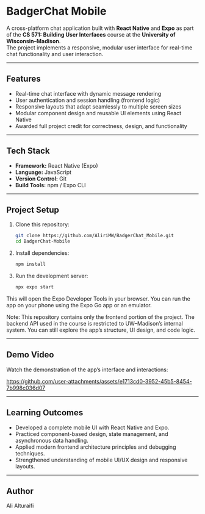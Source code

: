 # BadgerChat Mobile

A cross-platform chat application built with **React Native** and **Expo** as part of the **CS 571: Building User Interfaces** course at the **University of Wisconsin–Madison**.  
The project implements a responsive, modular user interface for real-time chat functionality and user interaction.

---

## Features

- Real-time chat interface with dynamic message rendering  
- User authentication and session handling (frontend logic)  
- Responsive layouts that adapt seamlessly to multiple screen sizes  
- Modular component design and reusable UI elements using React Native  
- Awarded full project credit for correctness, design, and functionality

---

## Tech Stack

- **Framework:** React Native (Expo)  
- **Language:** JavaScript  
- **Version Control:** Git  
- **Build Tools:** npm / Expo CLI  

---

## Project Setup

1. Clone this repository:
   ```bash
   git clone https://github.com/AliriMW/BadgerChat_Mobile.git
   cd BadgerChat-Mobile

2. Install dependencies:
   ```bash
   npm install

3. Run the development server:
   ```bash
   npx expo start

This will open the Expo Developer Tools in your browser.
You can run the app on your phone using the Expo Go app or an emulator.

Note:
This repository contains only the frontend portion of the project.
The backend API used in the course is restricted to UW–Madison’s internal system.
You can still explore the app’s structure, UI design, and code logic.

---

## Demo Video

Watch the demonstration of the app’s interface and interactions:

https://github.com/user-attachments/assets/e1713cd0-3952-45b5-8454-7b998c036d07

---

## Learning Outcomes
- Developed a complete mobile UI with React Native and Expo.
- Practiced component-based design, state management, and asynchronous data handling.
- Applied modern frontend architecture principles and debugging techniques.
- Strengthened understanding of mobile UI/UX design and responsive layouts.

---

## Author
Ali Alturaifi